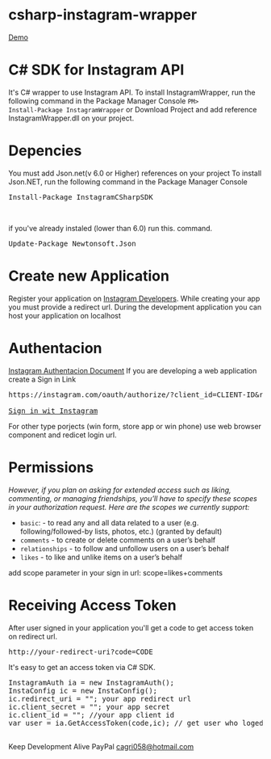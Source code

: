 csharp-instagram-wrapper
========================
[ Demo](http://devkod.com/InstagramCSharpSdk)
# C# SDK for Instagram API
It's C# wrapper to use Instagram API.
To install InstagramWrapper, run the following command in the Package Manager Console
<code>PM&gt; Install-Package InstagramWrapper</code>
or Download Project and add reference InstagramWrapper.dll on your project.
# Depencies
You must add Json.net(v 6.0 or Higher) references on your project
To install Json.NET, run the following command in the Package Manager Console<br>
<pre>Install-Package InstagramCSharpSDK</pre><br>
if you've already instaled (lower than 6.0) run this. command.
<pre>Update-Package Newtonsoft.Json</pre>

# Create new Application
Register your application on [Instagram Developers](http://instagram.com/developer/).
While creating your app you must provide a redirect url. During the development application you can host your application on localhost

# Authentacion
[Instagram Authentacion Document](http://instagram.com/developer/authentication/)
If you are developing a web application create a Sign in Link
<pre>
https://instagram.com/oauth/authorize/?client_id=CLIENT-ID&redirect_uri=REDIRECT-URI&response_type=token<br>
<a href="https://instagram.com/oauth/authorize/?client_id=CLIENT-ID&redirect_uri=REDIRECT-URI&response_type=token">Sign in wit Instagram</a></pre>
For other type porjects (win form, store app or win phone) use web browser component and redicet login url.


# Permissions
<i>However, if you plan on asking for extended access such as liking, commenting, or managing friendships, you’ll have to specify these scopes in your authorization request. Here are the scopes we currently support:</i>
+ `basic`: - to read any and all data related to a user (e.g. following/followed-by lists, photos, etc.) (granted by default)
+ `comments` - to create or delete comments on a user’s behalf
+ `relationships` - to follow and unfollow users on a user’s behalf
+ `likes` - to like and unlike items on a user’s behalf

<p> add scope parameter in your sign in url: scope=likes+comments</p>

# Receiving Access Token
 After user signed in your application you'll get a code to get access token on redirect url. <pre>http://your-redirect-uri?code=CODE</pre>
 It's easy to get an access token via C# SDK.
 <pre>
InstagramAuth ia = new InstagramAuth();
InstaConfig ic = new InstaConfig();
ic.redirect_uri = ""; your app redirect url
ic.client_secret = ""; your app secret
ic.client_id = ""; //your app client id
var user = ia.GetAccessToken(code,ic); // get user who loged in with an access_token
 </pre>
 
Keep Development Alive PayPal cagri058@hotmail.com
